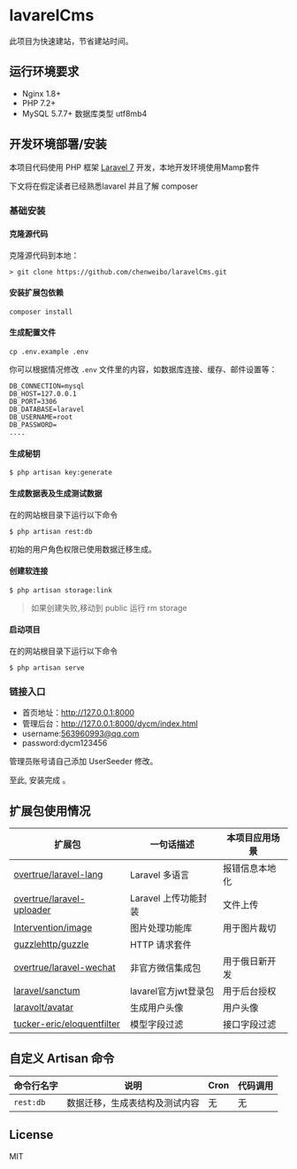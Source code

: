 


<h1 align="left">lavarelCms</h1>



此项目为快速建站，节省建站时间。





## 运行环境要求

- Nginx 1.8+
- PHP 7.2+
- MySQL 5.7.7+ 数据库类型 utf8mb4

## 开发环境部署/安装

本项目代码使用 PHP 框架 [Laravel 7](https://learnku.com/docs/laravel/7.x) 开发，本地开发环境使用Mamp套件

下文将在假定读者已经熟悉lavarel 并且了解 composer

### 基础安装

#### 克隆源代码

克隆源代码到本地：

    > git clone https://github.com/chenweibo/laravelCms.git




#### 安装扩展包依赖

	composer install

#### 生成配置文件

```
cp .env.example .env
```

你可以根据情况修改 `.env` 文件里的内容，如数据库连接、缓存、邮件设置等：

```
DB_CONNECTION=mysql
DB_HOST=127.0.0.1
DB_PORT=3306
DB_DATABASE=laravel
DB_USERNAME=root
DB_PASSWORD=
....
```



#### 生成秘钥

```shell
$ php artisan key:generate
```

#### 生成数据表及生成测试数据

在的网站根目录下运行以下命令

```shell
$ php artisan rest:db
```
初始的用户角色权限已使用数据迁移生成。

#### 创建软连接

```shell
$ php artisan storage:link
```


>如果创建失败,移动到 public 运行 rm storage

#### 启动项目

在的网站根目录下运行以下命令

```shell
$ php artisan serve
```



### 链接入口

* 首页地址：http://127.0.0.1:8000
* 管理后台：http://127.0.0.1:8000/dycm/index.html
* username:563960993@qq.com
* password:dycm123456

管理员账号请自己添加 UserSeeder 修改。

至此, 安装完成 。

## 扩展包使用情况


| **扩展包** | **一句话描述** | **本项目应用场景** |
| ---- | ---- | ---- | 
| [overtrue/laravel-lang](https://github.com/overtrue/laravel-lang) | Laravel 多语言 | 报错信息本地化 |
| [overtrue/laravel-uploader](https://github.com/overtrue/laravel-uploader) | Laravel 上传功能封装 | 文件上传 |
| [Intervention/image](https://github.com/Intervention/image) | 图片处理功能库 | 用于图片裁切 |
| [guzzlehttp/guzzle](https://github.com/guzzle/guzzle) | HTTP 请求套件 |    |
| [overtrue/laravel-wechat](https://github.com/overtrue/laravel-wechat) | 非官方微信集成包 | 用于俄日新开发    |
| [laravel/sanctum](https://github.com/laravel/sanctum) | lavarel官方jwt登录包  | 用于后台授权   |
| [laravolt/avatar](https://github.com/laravolt/avatar) | 生成用户头像 | 用户头像 |
| [tucker-eric/eloquentfilter](https://github.com/tucker-eric/eloquentfilter) | 模型字段过滤 | 接口字段过滤 |



## 自定义 Artisan 命令

| 命令行名字 | 说明 | Cron | 代码调用 |
| --- | --- | --- | --- |
| `rest:db` |  数据迁移，生成表结构及测试内容| 无 | 无 |




## License 

MIT
